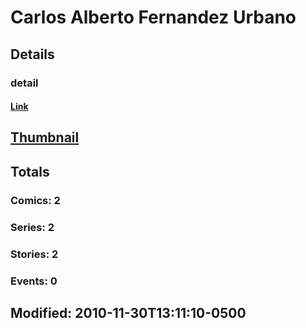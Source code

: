 # Carlos Alberto Fernandez Urbano 
## Details
### detail
#### [Link](http://marvel.com/comics/creators/8187/carlos_alberto_fernandez_urbano?utm_campaign=apiRef&utm_source=225578a89fc76f3d20fbffda5d17a88d)
## [Thumbnail](http://i.annihil.us/u/prod/marvel/i/mg/b/40/image_not_available.jpg)
## Totals
### Comics: 2
### Series: 2
### Stories: 2
### Events: 0
## Modified: 2010-11-30T13:11:10-0500